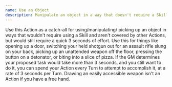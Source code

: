 ```yaml
---
name: Use an Object
description: Manipulate an object in a way that doesn't require a Skill
---
```


Use this Action as a catch-all for using/manipulating/
picking up an object in ways that wouldn't require
using a Skill and aren't covered by other Actions, but
would still require a quick 3 seconds of effort. Use
this for things like opening up a door, switching your
held shotgun out for an assault rifle slung on your
back, picking up an unattended weapon off the floor,
pressing the button on a detonator, or biting into a
slice of pizza. If the GM determines your proposed
task would take more than 3 seconds, and you still
want to do it, you can spend your Action every Turn
to attempt to accomplish it, at a rate of 3 seconds per
Turn. Drawing an easily accessible weapon isn't an
Action if you have a free hand.


